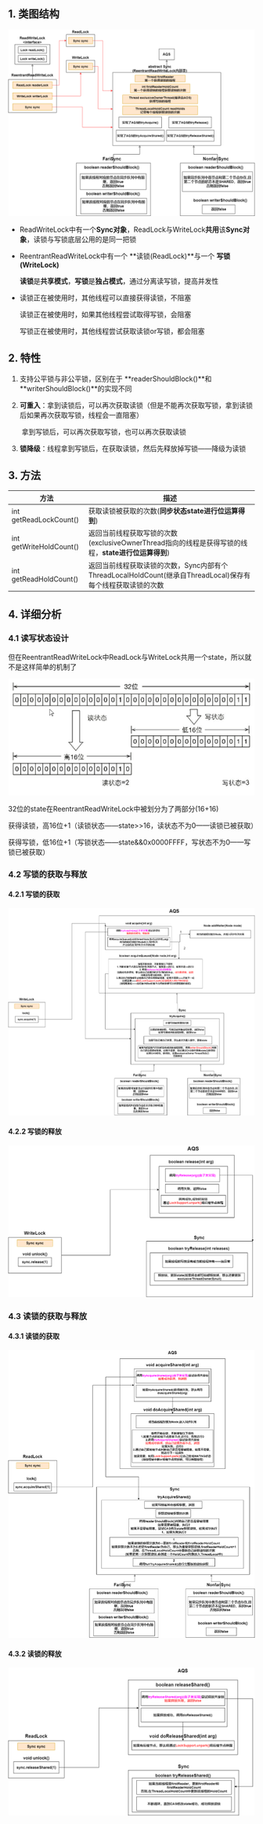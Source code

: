 ## 1. 类图结构

![ReentrantReadWriteLock](p/ReentrantReadWriteLock.png)

* ReadWriteLock中有一个**Sync对象**，ReadLock与WriteLock**共用**该**Sync对象**，读锁与写锁底层公用的是同一把锁

* ReentrantReadWriteLock中有一个 **读锁(ReadLock)**与一个 **写锁(WriteLock)**
  
  **读锁**是**共享模式**，**写锁**是**独占模式**，通过分离读写锁，提高并发性

* 读锁正在被使用时，其他线程可以直接获得读锁，不阻塞
  
  读锁正在被使用时，如果其他线程尝试取得写锁，会阻塞
  
  写锁正在被使用时，其他线程尝试获取读锁or写锁，都会阻塞

## 2. 特性

1. 支持公平锁与非公平锁，区别在于 **readerShouldBlock()**和 **writerShouldBlock()**的实现不同

2. **可重入**：拿到读锁后，可以再次获取读锁（但是不能再次获取写锁，拿到读锁后如果再次获取写锁，线程会一直阻塞）
   
   ​                拿到写锁后，可以再次获取写锁，也可以再次获取读锁

3. **锁降级**：线程拿到写锁后，在获取读锁，然后先释放掉写锁——降级为读锁

## 3. 方法

| 方法                      | 描述                                                                       |
| ----------------------- | ------------------------------------------------------------------------ |
| int getReadLockCount()  | 获取读锁被获取的次数(**同步状态state进行位运算得到**)                                         |
| int getWriteHoldCount() | 返回当前线程获取写锁的次数(exclusiveOwnerThread指向的线程是获得写锁的线程，**state进行位运算得到**)        |
| int getReadHoldCount()  | 返回当前线程获取读锁的次数，Sync内部有个ThreadLocalHoldCount(继承自ThreadLocal)保存有每个线程获取读锁的次数 |

## 4. 详细分析

### 4.1 读写状态设计

但在ReentrantReadWriteLock中ReadLock与WriteLock共用一个state，所以就不是这样简单的机制了

![22](p/22.png)

32位的state在ReentrantReadWriteLock中被划分为了两部分(16+16)

获得读锁，高16位+1（读锁状态——state>>16，读状态不为0——读锁已被获取）

获得写锁，低16位+1（写锁状态——state&&0x0000FFFF，写状态不为0——写锁已被获取）

### 4.2 写锁的获取与释放

#### 4.2.1 写锁的获取

![22](p/写锁的获取.png)

#### 4.2.2 写锁的释放

![22](p/写锁的释放.png)

### 4.3 读锁的获取与释放

#### 4.3.1 读锁的获取

![22](p/读锁的获取.png)

#### 4.3.2 读锁的释放

![22](p/读锁的释放.png)
